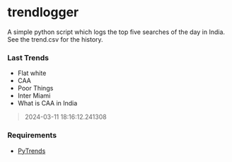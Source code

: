 # trendlogger
A simple python script which logs the top five searches of the day in India.<br>See the trend.csv for the history.<br>

<!-- Last Trends -->
### Last Trends
* Flat white
* CAA
* Poor Things
* Inter Miami
* What is CAA in India
> 2024-03-11 18:16:12.241308

<!-- Requirements -->
### Requirements
* [PyTrends](https://github.com/dreyco676/pytrends)

